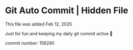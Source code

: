 # Git Auto Commit | Hidden File

This file was added Feb 12, 2025

Just for fun and keeping my daily git commit active 🤪

commit number: 158290
